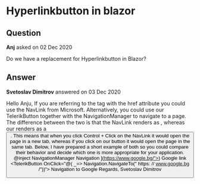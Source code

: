 # Hyperlinkbutton in blazor

## Question

**Anj** asked on 02 Dec 2020

Do we have a replacement for Hyperlinkbutton in Blazor?

## Answer

**Svetoslav Dimitrov** answered on 03 Dec 2020

Hello Anju, If you are referring to the <a> tag with the href attribute you could use the NavLink from Microsoft. Alternatively, you could use our TelerikButton together with the NavigationManager to navigate to a page. The difference between the two is that the NavLink renders as <a href="google.com"></a>, whereas our renders as a <button>. This means that when you click Control + Click on the NavLink it would open the page in a new tab, whereas if you click on our button it would open the page in the same tab. Below, I have prepared a short example of both so you could compare their behavior and decide which one is more appropriate for your application. @inject NavigationManager Navigation <NavLink href="[https://www.google.bg/">](https://www.google.bg/">) Google link </NavLink> <br /> <TelerikButton OnClick="@( _=> Navigation.NavigateTo(" https: // www.google.bg /"))"> Navigation to Google </TelerikButton> Regards, Svetoslav Dimitrov
